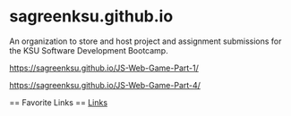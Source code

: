 # sagreenksu.github.io

An organization to store and host project and assignment submissions for the KSU Software Development Bootcamp.

https://sagreenksu.github.io/JS-Web-Game-Part-1/

https://sagreenksu.github.io/JS-Web-Game-Part-4/

== Favorite Links ==
[Links](Links.md)
